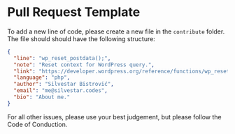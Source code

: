 # Pull Request Template
  
To add a new line of code, please create a new file in the `contribute` folder.
The file should should have the following structure: 

```json
{
  "line": "wp_reset_postdata();",
  "note": "Reset context for WordPress query.",
  "link": "https://developer.wordpress.org/reference/functions/wp_reset_postdata/",
  "language": "php",
  "author": "Silvestar Bistrović",
  "email": "me@silvestar.codes",
  "bio": "About me."
}
```

For all other issues, please use your best judgement, but please follow the Code of Conduction.
